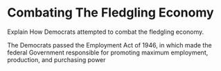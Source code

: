 # Combating The Fledgling Economy

Explain How Democrats attempted to combat the fledgling economy.

The Democrats passed the Employment Act of  1946, in which made the federal Government responsible for promoting maximum employment, production, and purchasing power

